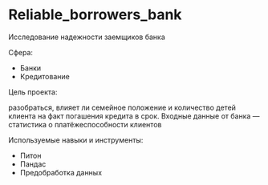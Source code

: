 # Reliable_borrowers_bank
Исследование надежности заемщиков банка

Сфера:

- Банки
- Кредитование

Цель проекта:

разобраться, влияет ли семейное положение и количество детей клиента на факт погашения кредита в срок. Входные данные от банка — статистика о платёжеспособности клиентов

Используемые навыки и инструменты:

- Питон
- Пандас
- Предобработка данных

